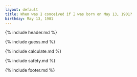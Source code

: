 ```yaml
---
layout: default
title: When was I conceived if I was born on May 13, 1901?
birthday: May 13, 1901
---
```


{% include header.md %}

{% include guess.md %}

{% include calculate.md %}

{% include safety.md %}

{% include footer.md %}



